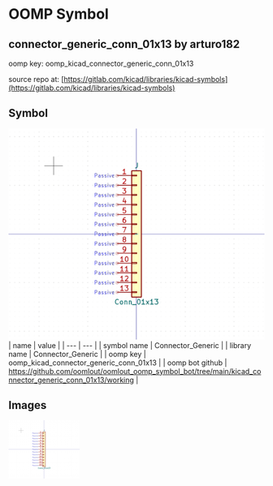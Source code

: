 # OOMP Symbol  
## connector_generic_conn_01x13  by arturo182  
  
oomp key: oomp_kicad_connector_generic_conn_01x13  
  
source repo at: [https://gitlab.com/kicad/libraries/kicad-symbols](https://gitlab.com/kicad/libraries/kicad-symbols)  
## Symbol  
  
[![working.png](working_600.png)](working.png)  
| name | value | 
| --- | --- | 
| symbol name | Connector_Generic | 
| library name | Connector_Generic | 
| oomp key | oomp_kicad_connector_generic_conn_01x13 | 
| oomp bot github | https://github.com/oomlout/oomlout_oomp_symbol_bot/tree/main/kicad_connector_generic_conn_01x13/working | 
## Images  
  
[![working.png](working_140.png)](working.png)  
